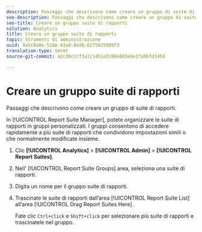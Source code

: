 ```yaml
---
description: Passaggi che descrivono come creare un gruppo di suite di rapporti.
seo-description: Passaggi che descrivono come creare un gruppo di suite di rapporti.
seo-title: Creare un gruppo suite di rapporti
solution: Analytics
title: Creare un gruppo suite di rapporti
topic: Strumenti di amministrazione
uuid: 4a5c9a8e-518e-43a0-8ed6-6275825009f3
translation-type: tm+mt
source-git-commit: a2c38c2cf3a2c1451e2c60e003ebe1fa9bfd145d

---
```



# Creare un gruppo suite di rapporti

Passaggi che descrivono come creare un gruppo di suite di rapporti.

In [!UICONTROL Report Suite Manager], potete organizzare le suite di rapporti in gruppi personalizzati. I gruppi consentono di accedere rapidamente a più suite di rapporti che condividono impostazioni simili o che normalmente modificate insieme.

1. Clic **[!UICONTROL Analytics]** &gt; **[!UICONTROL Admin]** &gt; **[!UICONTROL Report Suites]**.
1. Nell' [!UICONTROL Report Suite Groups] area, seleziona una suite di rapporti.
1. Digita un nome per il gruppo suite di rapporti.
1. Trascinate le suite di rapporti dall’area [!UICONTROL Report Suite List] all’area [!UICONTROL Drag Report Suites Here] .

   Fate clic `Ctrl+click` e `Shift+click` per selezionare più suite di rapporti e trascinatele nel gruppo.
